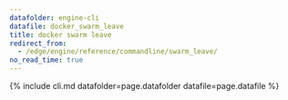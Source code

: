 ```yaml
---
datafolder: engine-cli
datafile: docker_swarm_leave
title: docker swarm leave
redirect_from:
  - /edge/engine/reference/commandline/swarm_leave/
no_read_time: true
---
```

<!--
Sorry, but the contents of this page are automatically generated from
Docker's source code. If you want to suggest a change to the text that appears
here, you'll need to find the string by searching this repo:

https://github.com/docker/cli
-->

{% include cli.md datafolder=page.datafolder datafile=page.datafile %}
